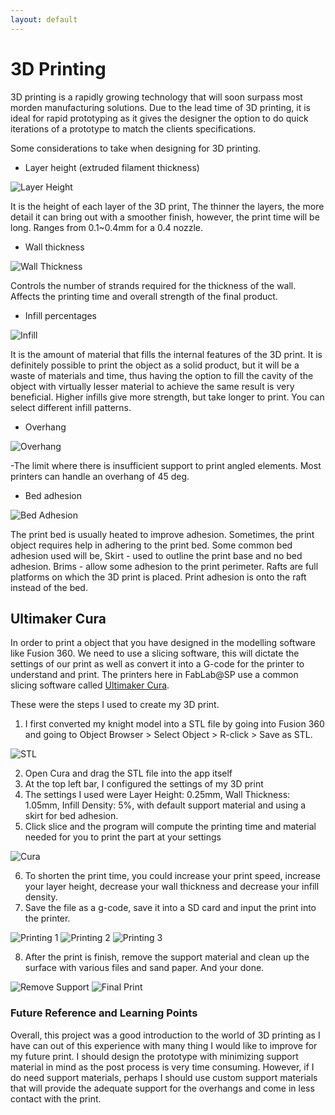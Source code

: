 ```yaml
---
layout: default
---
```


# 3D Printing
3D printing is a rapidly growing technology that will soon surpass most morden manufacturing solutions. Due to the lead time of 3D printing, it is ideal for rapid prototyping as it gives the designer the option to do quick iterations of a prototype to match the clients specifications.

Some considerations to take when designing for 3D printing.

- Layer height (extruded filament thickness)

![Layer Height](images/3dprinting/layerheight.png)

It is the height of each layer of the 3D print, The thinner the layers, the more detail it can bring out with a smoother finish, however, the print time will be long. Ranges from 0.1~0.4mm for a 0.4 nozzle.

- Wall thickness

![Wall Thickness](images/3dprinting/wallthickness.png)

Controls the number of strands required for the thickness of the wall. Affects the printing time and overall strength of the final product.

- Infill percentages

![Infill](images/3dprinting/infill.png)

It is the amount of material that fills the internal features of the 3D print. It is definitely possible to print the object as a solid product, but it will be a waste of materials and time, thus having the option to fill the cavity of the object with virtually lesser material to achieve the same result is very beneficial. Higher infills give more strength, but take longer to print. You can select different infill patterns.

- Overhang

![Overhang](images/3dprinting/overhang.png)

-The limit where there is insufficient support to print angled elements. Most printers can handle an overhang of 45 deg.

- Bed adhesion

![Bed Adhesion](images/3dprinting/bedadhesion.png)

The print bed is usually heated to improve adhesion. Sometimes, the print object requires help in adhering to the print bed. Some common bed adhesion used will be, Skirt - used to outline the print base and no bed adhesion. Brims - allow some adhesion to the print perimeter. Rafts are full platforms on which the 3D print is placed. Print adhesion is onto the raft instead of the bed.


## Ultimaker Cura
In order to print a object that you have designed in the modelling software like Fusion 360. We need to use a slicing software, this will dictate the settings of our print as well as convert it into a G-code for the printer to understand and print. The printers here in FabLab@SP use a common slicing software called [Ultimaker Cura](https://ultimaker.com/software/ultimaker-cura).

These were the steps I used to create my 3D print.

1. I first converted my knight model into a STL file by going into Fusion 360 and going to Object Browser > Select Object > R-click > Save as STL.

![STL](images/3dprinting/stl.JPG)

2. Open Cura and drag the STL file into the app itself
3. At the top left bar, I configured the settings of my 3D print
4. The settings I used were Layer Height: 0.25mm, Wall Thickness: 1.05mm, Infill Density: 5%, with default support material and using a skirt for bed adhesion.
5. Click slice and the program will compute the printing time and material needed for you to print the part at your settings

![Cura](images/3dprinting/cura.JPG)

6. To shorten the print time, you could increase your print speed, increase your layer height, decrease your wall thickness and decrease your infill density.
7. Save the file as a g-code, save it into a SD card and input the print into the printer.

![Printing 1](images/3dprinting/printing1.jpg)
![Printing 2](images/3dprinting/printing2.jpg)
![Printing 3](images/3dprinting/printing3.jpg)

8. After the print is finish, remove the support material and clean up the surface with various files and sand paper. And your done.

![Remove Support](images/3dprinting/removesupport.jpg)
![Final Print](images/3dprinting/finalprint.jpg)


### Future Reference and Learning Points
Overall, this project was a good introduction to the world of 3D printing as I have can out of this experience with many thing I would like to improve for my future print. I should design the prototype with minimizing support material in mind as the post process is very time consuming. However, if I do need support materials, perhaps I should use custom support materials that will provide the adequate support for the overhangs and come in less contact with the print.
